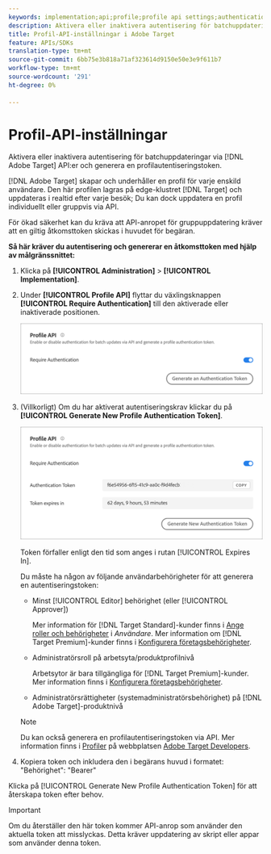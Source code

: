 ```yaml
---
keywords: implementation;api;profile;profile api settings;authentication token
description: Aktivera eller inaktivera autentisering för batchuppdateringar via Adobe Target API:er och generera en profilautentiseringstoken.
title: Profil-API-inställningar i Adobe Target
feature: APIs/SDKs
translation-type: tm+mt
source-git-commit: 6bb75e3b818a71af323614d9150e50e3e9f611b7
workflow-type: tm+mt
source-wordcount: '291'
ht-degree: 0%

---
```



# Profil-API-inställningar

Aktivera eller inaktivera autentisering för batchuppdateringar via [!DNL Adobe Target] API:er och generera en profilautentiseringstoken.

[!DNL Adobe Target] skapar och underhåller en profil för varje enskild användare. Den här profilen lagras på edge-klustret [!DNL Target] och uppdateras i realtid efter varje besök; Du kan dock uppdatera en profil individuellt eller gruppvis via API.

För ökad säkerhet kan du kräva att API-anropet för gruppuppdatering kräver att en giltig åtkomsttoken skickas i huvudet för begäran.

**Så här kräver du autentisering och genererar en åtkomsttoken med hjälp av målgränssnittet:**

1. Klicka på **[!UICONTROL Administration]** > **[!UICONTROL Implementation]**.
1. Under **[!UICONTROL Profile API]** flyttar du växlingsknappen **[!UICONTROL Require Authentication]** till den aktiverade eller inaktiverade positionen.

   ![](assets/profile_api_settings.png)

1. (Villkorligt) Om du har aktiverat autentiseringskrav klickar du på **[!UICONTROL Generate New Profile Authentication Token]**.

   ![](assets/profile_api_settings_2.png)

   Token förfaller enligt den tid som anges i rutan [!UICONTROL Expires In].

   Du måste ha någon av följande användarbehörigheter för att generera en autentiseringstoken:

   * Minst [!UICONTROL Editor] behörighet (eller [!UICONTROL Approver])

      Mer information för [!DNL Target Standard]-kunder finns i [Ange roller och behörigheter](/help/administrating-target/c-user-management/c-user-management/user-management.md#roles-permissions) i *Användare*. Mer information om [!DNL Target Premium]-kunder finns i [Konfigurera företagsbehörigheter](/help/administrating-target/c-user-management/property-channel/properties-overview.md).

   * Administratörsroll på arbetsyta/produktprofilnivå

      Arbetsytor är bara tillgängliga för [!DNL Target Premium]-kunder. Mer information finns i [Konfigurera företagsbehörigheter](/help/administrating-target/c-user-management/property-channel/properties-overview.md).

   * Administratörsrättigheter (systemadministratörsbehörighet) på [!DNL Adobe Target]-produktnivå
   >[!NOTE]
   >
   >Du kan också generera en profilautentiseringstoken via API. Mer information finns i [Profiler](https://developers.adobetarget.com/api/#profiles) på webbplatsen [Adobe Target Developers](https://developers.adobetarget.com/).

1. Kopiera token och inkludera den i begärans huvud i formatet: &quot;Behörighet&quot;: &quot;Bearer&quot;

Klicka på [!UICONTROL Generate New Profile Authentication Token] för att återskapa token efter behov.

>[!IMPORTANT]
>
>Om du återställer den här token kommer API-anrop som använder den aktuella token att misslyckas. Detta kräver uppdatering av skript eller appar som använder denna token.
